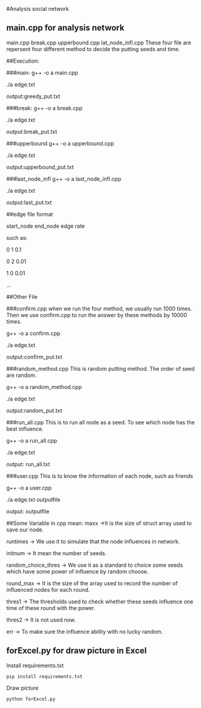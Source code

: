 #Analysis social network

## main.cpp for analysis network

main.cpp break.cpp upperbound.cpp lat_node_infl.cpp 
These four file are repersent four different method to decide the putting seeds and time.

##Execution:

###main:
g++ -o a main.cpp

./a edge.txt


output:greedy_put.txt

###break:
g++ -o a break.cpp

./a edge.txt


output:break_put.txt

###upperbound
g++ -o a upperbound.cpp

./a edge.txt


output:upperbound_put.txt

###last_node_infl
g++ -o a last_node_infl.cpp

./a edge.txt


output:last_put.txt

##edge file format

start_node end_node edge rate

such as:

0 1 0.1

0 2 0.01

1 0 0.01

...

##Other File

###confirm.cpp
when we run the four method, we usually run 1000 times. Then we use confirm.cpp to run the answer by these methods by 10000 times.

g++ -o a confirm.cpp

./a edge.txt

output:confirm_put.txt

###random_method.cpp
This is random putting method. The order of seed are random.

g++ -o a random_method.cpp

./a edge.txt

output:random_put.txt

###run_all.cpp
This is to run all node as a seed. To see which node has the best influence.

g++ -o a run_all.cpp

./a edge.txt

output: run_all.txt

###user.cpp
This is to know the information of each node, such as friends

g++ -o a user.cpp

./a edge.txt outputfile

output: outputfile

##Some Variable in cpp mean:
maxx ->It is the size of struct array used to save our node.

runtimes -> We use it to simulate that the node influences in network.

initnum -> It mean the number of seeds.

random_choice_thres -> We use it as a standard to choice some seeds which have some power of influence by random choose.

round_max -> It is the size of the array used to record the number of influenced nodes for each round.

thres1 -> The thresholds used to check whether these seeds influence one time of these round with the power.

thres2 -> It is not used now.

err -> To make sure the influence ability with no lucky random.

## forExcel.py for draw picture in Excel

Install requirements.txt

    pip install requirements.txt

Draw picture

    python forExcel.py
